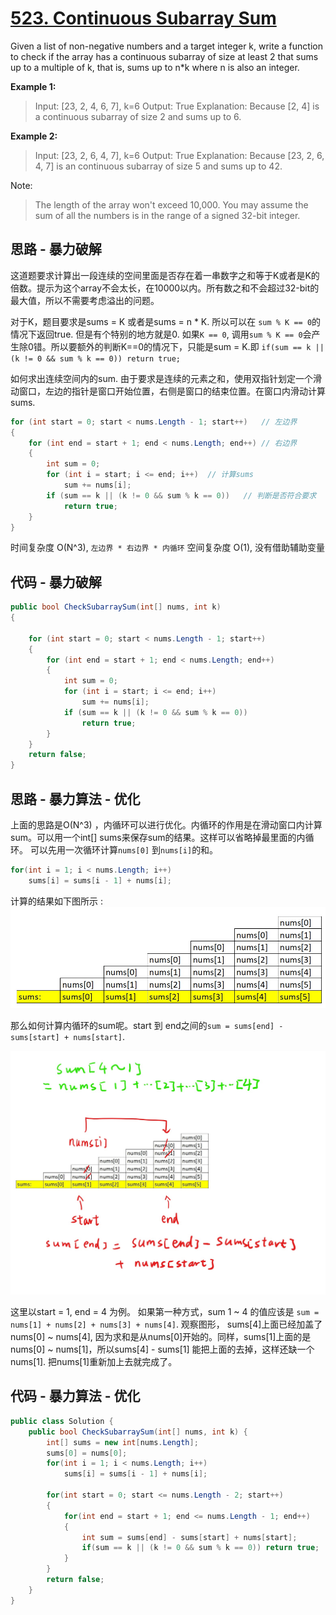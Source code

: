 # [523. Continuous Subarray Sum](https://leetcode.com/problems/continuous-subarray-sum/)

Given a list of non-negative numbers and a target integer k, write a function to check if the array has a continuous subarray of size at least 2 that sums up to a multiple of k, that is, sums up to n*k where n is also an integer.

**Example 1:**

> Input: [23, 2, 4, 6, 7],  k=6
> Output: True
> Explanation: Because [2, 4] is a continuous subarray of size 2 and sums up to 6.

**Example 2:**

> Input: [23, 2, 6, 4, 7],  k=6
> Output: True
> Explanation: Because [23, 2, 6, 4, 7] is an continuous subarray of size 5 and sums up to 42.

Note:

> The length of the array won't exceed 10,000.
> You may assume the sum of all the numbers is in the range of a signed 32-bit integer.

## 思路 - 暴力破解

这道题要求计算出一段连续的空间里面是否存在着一串数字之和等于K或者是K的倍数。提示为这个array不会太长，在10000以内。所有数之和不会超过32-bit的最大值，所以不需要考虑溢出的问题。

对于K，题目要求是sums = K 或者是sums = n * K. 所以可以在 `sum % K == 0`的情况下返回true. 但是有个特别的地方就是0. 如果`K == 0`, 调用`sum % K == 0`会产生除0错。所以要额外的判断K==0的情况下，只能是sum = K.即 `if(sum == k || (k != 0 && sum % k == 0)) return true;`

如何求出连续空间内的sum. 由于要求是连续的元素之和，使用双指针划定一个滑动窗口，左边的指针是窗口开始位置，右侧是窗口的结束位置。在窗口内滑动计算sums.

```csharp
for (int start = 0; start < nums.Length - 1; start++)   // 左边界
{
    for (int end = start + 1; end < nums.Length; end++) // 右边界
    {
        int sum = 0;
        for (int i = start; i <= end; i++)  // 计算sums
            sum += nums[i];
        if (sum == k || (k != 0 && sum % k == 0))   // 判断是否符合要求
            return true;
    }
}
```

时间复杂度 O(N^3), `左边界 * 右边界 * 内循环`
空间复杂度 O(1), 没有借助辅助变量

## 代码  - 暴力破解

```csharp
public bool CheckSubarraySum(int[] nums, int k)
{

    for (int start = 0; start < nums.Length - 1; start++)
    {
        for (int end = start + 1; end < nums.Length; end++)
        {
            int sum = 0;
            for (int i = start; i <= end; i++)
                sum += nums[i];
            if (sum == k || (k != 0 && sum % k == 0))
                return true;
        }
    }
    return false;
}
```

## 思路 - 暴力算法 - 优化

上面的思路是O(N^3) ，内循环可以进行优化。内循环的作用是在滑动窗口内计算sum。可以用一个int[] sums来保存sum的结果。这样可以省略掉最里面的内循环。
可以先用一次循环计算`nums[0]` 到`nums[i]`的和。

```csharp
for(int i = 1; i < nums.Length; i++)
    sums[i] = sums[i - 1] + nums[i];
```

计算的结果如下图所示 :
![img](image/figure1.jpg)

那么如何计算内循环的sum呢。start 到 end之间的`sum = sums[end] - sums[start] + nums[start]`.

![img](image/figure2.jpg)

这里以start = 1, end = 4 为例。 如果第一种方式，sum 1 ~ 4 的值应该是 `sum = nums[1] + nums[2] + nums[3] + nums[4]`. 观察图形， sums[4]上面已经加盖了nums[0] ~ nums[4], 因为求和是从nums[0]开始的。同样，sums[1]上面的是nums[0] ~ nums[1]，所以sums[4] - sums[1] 能把上面的去掉，这样还缺一个nums[1]. 把nums[1]重新加上去就完成了。

## 代码 - 暴力算法 - 优化

```csharp
public class Solution {
    public bool CheckSubarraySum(int[] nums, int k) {
        int[] sums = new int[nums.Length];
        sums[0] = nums[0];
        for(int i = 1; i < nums.Length; i++)
            sums[i] = sums[i - 1] + nums[i];

        for(int start = 0; start <= nums.Length - 2; start++)
        {
            for(int end = start + 1; end <= nums.Length - 1; end++)
            {
                int sum = sums[end] - sums[start] + nums[start];
                if(sum == k || (k != 0 && sum % k == 0)) return true;
            }
        }
        return false;
    }
}
```
